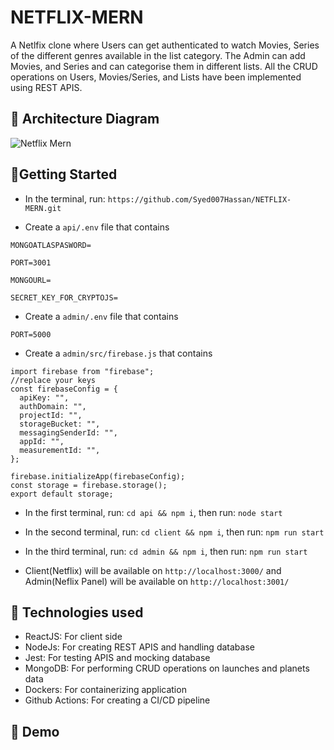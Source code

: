 # NETFLIX-MERN
A Netlfix clone where Users can get authenticated to watch Movies, Series of the different genres available in the list category. The Admin can add Movies, and Series and can categorise them in different lists. All the CRUD operations on Users, Movies/Series, and Lists have been implemented using REST APIS.

## 🚀 Architecture Diagram
![Netflix Mern](https://user-images.githubusercontent.com/104893311/235288616-09f182c1-4a09-4985-8726-dd3058de095f.png)

## 🚀Getting Started

- In the terminal, run: ```https://github.com/Syed007Hassan/NETFLIX-MERN.git```

- Create a ```api/.env``` file that contains 
```
MONGOATLASPASWORD=

PORT=3001

MONGOURL=

SECRET_KEY_FOR_CRYPTOJS=
```
- Create a ```admin/.env``` file that contains 
```
PORT=5000
```
- Create a ```admin/src/firebase.js```  that contains

```
import firebase from "firebase";
//replace your keys
const firebaseConfig = {
  apiKey: "",
  authDomain: "",
  projectId: "",
  storageBucket: "",
  messagingSenderId: "",
  appId: "",
  measurementId: "",
};

firebase.initializeApp(firebaseConfig);
const storage = firebase.storage();
export default storage;

```

- In the first terminal, run: ```cd api && npm i```, then run: ```node start``` 

- In the second terminal, run: ```cd client && npm i```, then run: ```npm run start``` 

- In the third terminal, run: ```cd admin && npm i```, then run: ```npm run start```

- Client(Netflix) will be available on ```http://localhost:3000/``` and Admin(Neflix Panel) will be available on ```http://localhost:3001/```

## 🚀 Technologies used 
- ReactJS: For client side
- NodeJs: For creating REST APIS and handling database 
- Jest: For testing APIS and mocking database
- MongoDB: For performing CRUD operations on launches and planets data
- Dockers: For containerizing application
- Github Actions: For creating a CI/CD pipeline 

## 🚀 Demo 

